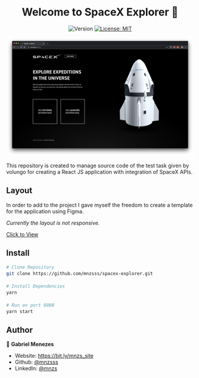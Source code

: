 <h1 align="center">Welcome to SpaceX Explorer 👋</h1>
<p align="center">
  <img alt="Version" src="https://img.shields.io/badge/version-1.0.0-blue.svg?cacheSeconds=2592000" />
  <a href="#" target="_blank">
    <img alt="License: MIT" src="https://img.shields.io/badge/License-MIT-yellow.svg" />
  </a>
</p>

<p align="center">
  <img src="./github/preview.png" />
</p>

This repository is created to manage source code of the test task given by volungo for creating a React JS application with integration of SpaceX APIs.

## Layout

In order to add to the project I gave myself the freedom to create a template for the application using Figma.

*Currently the layout is not responsive.*

[Click to View](https://www.figma.com/file/KXFwMYXcoTUsj5GFlri8ji/SpaceX-Explorer?node-id=1%3A6)

## Install

```sh
# Clone Repository
git clone https://github.com/mnzsss/spacex-explorer.git

# Install Dependencies
yarn

# Run on port 8080
yarn start
```

## Author

👤 **Gabriel Menezes**

* Website: https://bit.ly/mnzs_site
* Github: [@mnzsss](https://github.com/mnzsss)
* LinkedIn: [@mnzs](https://linkedin.com/in/mnzs)

